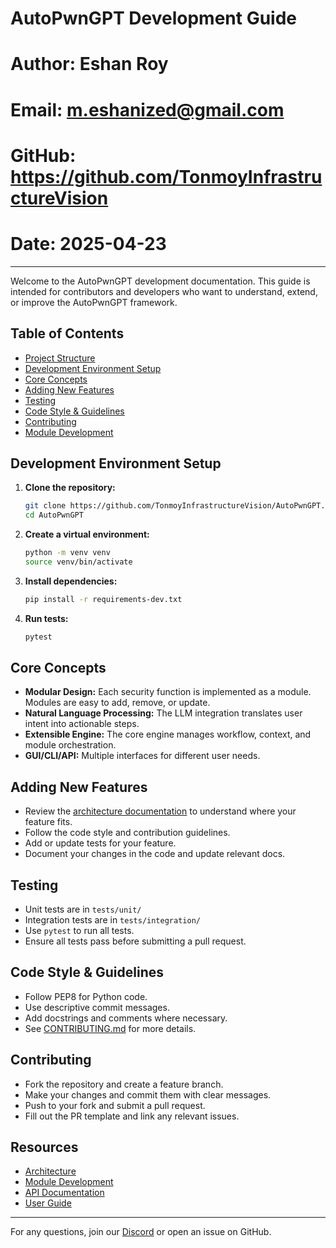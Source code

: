 # AutoPwnGPT Development Guide

# Author: Eshan Roy
# Email: m.eshanized@gmail.com
# GitHub: https://github.com/TonmoyInfrastructureVision
# Date: 2025-04-23

---

Welcome to the AutoPwnGPT development documentation. This guide is intended for contributors and developers who want to understand, extend, or improve the AutoPwnGPT framework.

## Table of Contents

- [Project Structure](../development/architecture.md)
- [Development Environment Setup](#development-environment-setup)
- [Core Concepts](#core-concepts)
- [Adding New Features](#adding-new-features)
- [Testing](#testing)
- [Code Style & Guidelines](#code-style--guidelines)
- [Contributing](#contributing)
- [Module Development](module_development.md)

## Development Environment Setup

1. **Clone the repository:**
   ```bash
   git clone https://github.com/TonmoyInfrastructureVision/AutoPwnGPT.git
   cd AutoPwnGPT
   ```
2. **Create a virtual environment:**
   ```bash
   python -m venv venv
   source venv/bin/activate
   ```
3. **Install dependencies:**
   ```bash
   pip install -r requirements-dev.txt
   ```
4. **Run tests:**
   ```bash
   pytest
   ```

## Core Concepts

- **Modular Design:** Each security function is implemented as a module. Modules are easy to add, remove, or update.
- **Natural Language Processing:** The LLM integration translates user intent into actionable steps.
- **Extensible Engine:** The core engine manages workflow, context, and module orchestration.
- **GUI/CLI/API:** Multiple interfaces for different user needs.

## Adding New Features

- Review the [architecture documentation](architecture.md) to understand where your feature fits.
- Follow the code style and contribution guidelines.
- Add or update tests for your feature.
- Document your changes in the code and update relevant docs.

## Testing

- Unit tests are in `tests/unit/`
- Integration tests are in `tests/integration/`
- Use `pytest` to run all tests.
- Ensure all tests pass before submitting a pull request.

## Code Style & Guidelines

- Follow PEP8 for Python code.
- Use descriptive commit messages.
- Add docstrings and comments where necessary.
- See [CONTRIBUTING.md](../../CONTRIBUTING.md) for more details.

## Contributing

- Fork the repository and create a feature branch.
- Make your changes and commit them with clear messages.
- Push to your fork and submit a pull request.
- Fill out the PR template and link any relevant issues.

## Resources

- [Architecture](architecture.md)
- [Module Development](module_development.md)
- [API Documentation](../api/index.md)
- [User Guide](../user_guide/index.md)

---

For any questions, join our [Discord](https://discord.gg/autopwngpt) or open an issue on GitHub.
